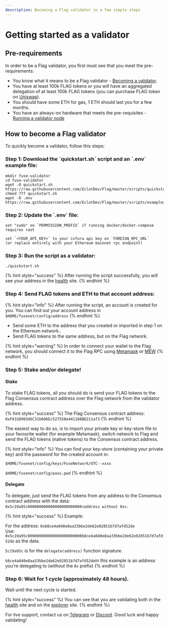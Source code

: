 ```yaml
---
description: Becoming a Flag validator in a few simple steps
---
```


# Getting started as a validator

## Pre-requirements

In order to be a Flag validator, you first must see that you meet the pre-requirements:

* You know what it means to be a Flag validator - [Becoming a validator](how-to-become-a-validator.md#what-it-means-to-be-a-validator).
* You have at least 100k FLAG tokens or you will have an aggregated delegation of at least 100k FLAG tokens \(you can purchase FLAG token on [Uniswap](https://uniswap.exchange/swap/0x970b9bb2c0444f5e81e9d0efb84c8ccdcdcaf84d)\).
* You should have some ETH for gas, 1 ETH should last you for a few months.
* You have an always-on hardware that meets the pre-requisites - [Running a validator node](run-your-own-validator.md#pre-requisites)

## How to become a Flag validator

To quickly become a validator, follow this steps:

### Step 1: Download the \`quickstart.sh\` script and an \`.env\` example file:

```text
mkdir fuse-validator
cd fuse-validator
wget -O quickstart.sh https://raw.githubusercontent.com/EclatDev/Flag/master/scripts/quickstart.sh
chmod 777 quickstart.sh
wget -O .env https://raw.githubusercontent.com/EclatDev/Flag/master/scripts/examples/.env.validator.example
```

### Step 2: Update the \`.env\` file:

```text
set "sudo" on `PERMISSION_PREFIX` if running docker/docker-compose requires root

set `<YOUR_API_KEY>` to your infura api key on `FOREIGN_RPC_URL`
(or replace entirely with your Ethereum mainnet rpc endpoint)
```

### Step 3: Run the script as a validator:

```text
./quickstart.sh
```

{% hint style="success" %}
After running the script successfully, you will see your address in the [health](https://status.flagscan.xyz/) site.
{% endhint %}

### Step 4: **Send FLAG tokens and ETH to that account address:**

{% hint style="info" %}
After running the script, an account is created for you. You can find out your account address in `$HOME/fusenet/config/address`
{% endhint %}

* Send some ETH to the address that you created or imported in step 1 on the Ethereum network..
* Send FLAG tokens to the same address, but on the Flag network.

{% hint style="warning" %}
In order to connect your wallet to the Flag network, you should connect it to the Flag RPC using [Metamask](../../how-to-add-fuse-to-your-metamask.md) or [MEW](../../how-to-add-fuse-network-to-mew.md)
{% endhint %}

### Step 5: Stake and/or delegate!

#### Stake

To stake FLAG tokens, all you should do is send your FLAG tokens to the Flag Consensus contract address over the Flag network from the validator address.

{% hint style="success" %}
The Flag Consensus contract address: `0xF631D903d6C31b606Ec527558e441108B6211af3`
{% endhint %}

The easiest way to do so, is to import your private key or key-store file to your favourite wallet \(for example Metamask\), switch network to Flag and send the FLAG tokens \(native tokens\) to the Consensus contract address.

{% hint style="info" %}
You can find your key-store \(containing your private key\) and the password for the created account in:

`$HOME/fusenet/config/keys/FuseNetwork/UTC--xxxx`

`$HOME/fusenet/config/pass.pwd`
{% endhint %}

#### Delegate

To delegate, just send the FLAG tokens from any address to the Consensus contract address with the data: `0x5c19a95c000000000000000000000000<address without 0x>`.

{% hint style="success" %}
Example:

For the address: `0xb8ce4a040e8aa33bbe2de62e92851b7d7afd52de`  
Use: `0x5c19a95c000000000000000000000000b8ce4a040e8aa33bbe2de62e92851b7d7afd52de` as the data.

`5c19a95c` is for the `delegate(address)` function signature.

`b8ce4a040e8aa33bbe2de62e92851b7d7afd52de`in this example is an address you're delegating to \(without the `0x` prefix\)
{% endhint %}

### Step 6: Wait for 1 cycle \(approximately 48 hours\).

Wait until the next cycle is started.

{% hint style="success" %}
You can see that you are validating both in the [health](https://status.flagscan.xyz/) site and on the [explorer](https://flagscan.xyz) site.
{% endhint %}

For live support, contact us on [Telegram](https://t.me/) or [Discord](https://discord.gg/). Good luck and happy validating!

